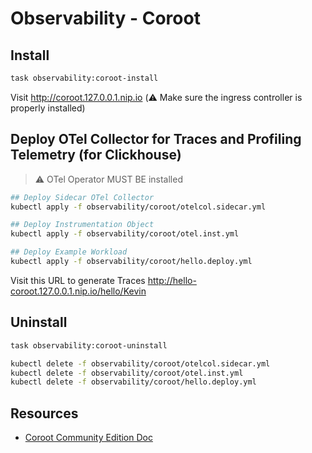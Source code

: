 # Observability - Coroot

## Install

```bash
task observability:coroot-install
```

Visit http://coroot.127.0.0.1.nip.io (⚠️ Make sure the ingress controller is properly installed)

## Deploy OTel Collector for Traces and Profiling Telemetry (for Clickhouse)

> ⚠️ OTel Operator MUST BE installed

```bash
## Deploy Sidecar OTel Collector 
kubectl apply -f observability/coroot/otelcol.sidecar.yml

## Deploy Instrumentation Object
kubectl apply -f observability/coroot/otel.inst.yml

## Deploy Example Workload
kubectl apply -f observability/coroot/hello.deploy.yml
```

Visit this URL to generate Traces http://hello-coroot.127.0.0.1.nip.io/hello/Kevin

## Uninstall

```bash
task observability:coroot-uninstall

kubectl delete -f observability/coroot/otelcol.sidecar.yml
kubectl delete -f observability/coroot/otel.inst.yml
kubectl delete -f observability/coroot/hello.deploy.yml
```

## Resources

- [Coroot Community Edition Doc][coroot-doc]

<!-- Links -->
[coroot-doc]: https://coroot.com/docs/coroot-community-edition/getting-started/installation